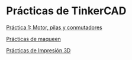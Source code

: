 # Prácticas de TinkerCAD

[Práctica 1: Motor, pilas y conmutadores](https://www.tinkercad.com/things/1ws9cSJR5QG-ernesto01/editel?sharecode=OPeX9A0z_Im2by1X9KbbHiw0LMj4LXL8WtKXYsD-LqQ)

[Prácticas de maqueen](maqueen.md)

[Prácticas de Impresión 3D](3Dprinting.md)

